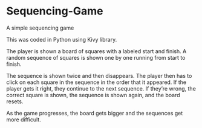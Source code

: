 # Sequencing-Game
A simple sequencing game

This was coded in Python using Kivy library. 

The player is shown a board of squares with a labeled start and finish. A random sequence of squares is shown one by one running from start to finish.

The sequence is shown twice and then disappears. The player then has to click on each square in the sequence in the order that it appeared. If the player gets it right, they continue to the next sequence. If they’re wrong, the correct square is shown, the sequence is shown again, and the board resets.

As the game progresses, the board gets bigger and the sequences get more difficult.
